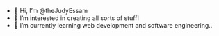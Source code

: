 - 👋 Hi, I’m @theJudyEssam
- 👀 I’m interested in creating all sorts of stuff!
- 🌱 I’m currently learning web development and software engineering..

